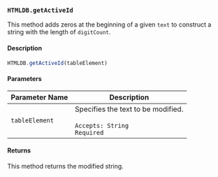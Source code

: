 ### `HTMLDB.getActiveId`

This method adds zeros at the beginning of a given `text` to construct a string with the length of `digitCount`.

#### Description

```javascript
HTMLDB.getActiveId(tableElement)
```

#### Parameters

| Parameter Name             | Description                               |
| -------------------------- | ----------------------------------------- |
| `tableElement` | Specifies the text to be modified.<br><br>`Accepts: String`<br>`Required` |

#### Returns

This method returns the modified string.